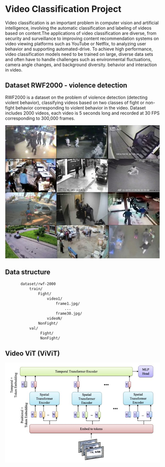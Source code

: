 # Video Classification Project
Video classification is an important problem in computer vision and artificial intelligence, involving the automatic classification and labeling of videos based on content.The applications of video classification are diverse, from security and surveillance to improving content recommendation systems on video viewing platforms such as YouTube or Netflix, to analyzing user behavior and supporting automated-drive. To achieve high performance, video classification models need to 
be trained on large, diverse data sets and often have to handle challenges such as environmental fluctuations, camera angle changes, and background diversity. behavior and interaction in video.
## Dataset RWF2000 - violence detection
RWF2000 is a dataset on the problem of violence detection (detecting violent behavior), classifying videos based on two classes of fight or non-fight behavior corresponding to violent behavior in the video. Dataset includes 2000 videos, each video is 5 seconds long and recorded at 30 FPS corresponding to 300,000 frames.


<img src="./img/data.jpg">

## Data structure
```
       dataset/rwf-2000
           train/
               Fight/
                   video1/
                       frame1.jpg/
                           ...
                       frame30.jpg/
                   videoN/
               NonFight/
           val/
                Fight/
                NonFight/    
   ```
## Video ViT (ViViT)

<img src="./img/ViViT.jpg">
